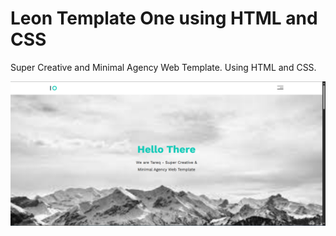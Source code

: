 # Leon Template One using HTML and CSS
Super Creative and Minimal Agency Web Template. Using HTML and CSS.

![](/Screenshot.png)
